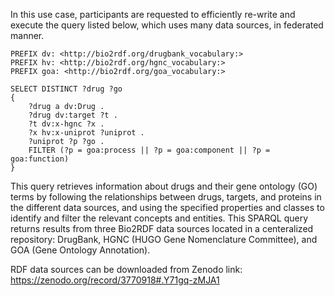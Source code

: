 
In this use case, participants are requested to efficiently re-write and execute the query listed below, which uses many data sources, in federated manner.

```SPARQL
PREFIX dv: <http://bio2rdf.org/drugbank_vocabulary:>
PREFIX hv: <http://bio2rdf.org/hgnc_vocabulary:>
PREFIX goa: <http://bio2rdf.org/goa_vocabulary:>

SELECT DISTINCT ?drug ?go
{
    ?drug a dv:Drug .
    ?drug dv:target ?t .
    ?t dv:x-hgnc ?x .
    ?x hv:x-uniprot ?uniprot .
    ?uniprot ?p ?go .
    FILTER (?p = goa:process || ?p = goa:component || ?p = goa:function)
}
```
This query retrieves information about drugs and their gene ontology (GO) terms by following the relationships between drugs, targets, and proteins in the different data sources, and using the specified properties and classes to identify and filter the relevant concepts and entities.
This SPARQL query returns results from three Bio2RDF data sources located in a centeralized repository: DrugBank, HGNC (HUGO Gene Nomenclature Committee), and GOA (Gene Ontology Annotation). 

RDF data sources can be downloaded from Zenodo link: https://zenodo.org/record/3770918#.Y71gq-zMJA1 

